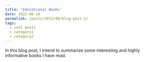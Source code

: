 ```yaml
---
title: 'Educational Books'
date: 2022-06-14
permalink: /posts/2012/08/blog-post-1/
tags:
  - cool posts
  - category1
  - category2
---
```


In this blog post, I intend to summarize some interesting and highly informative books I have read.

